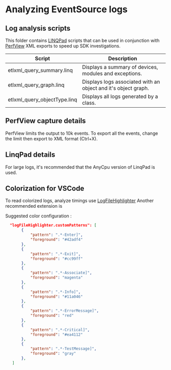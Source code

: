 # Analyzing EventSource logs

## Log analysis scripts
This folder contains [LINQPad](https://www.linqpad.net/) scripts that can be used in conjunction with [PerfView](https://github.com/Microsoft/perfview) XML exports to speed up SDK investigations.

| Script | Description |
| ------ | ----------- |
|etlxml_query_summary.linq | Displays a summary of devices, modules and exceptions. |
|etlxml_query_graph.linq | Displays logs associated with an object and it's object graph. |
|etlxml_query_objectType.linq | Displays all logs generated by a class. |

## PerfView capture details
PerfView limits the output to 10k events. To export all the events, change the limit then export to XML format (Ctrl+X).

## LinqPad details
For large logs, it's recommended that the AnyCpu version of LinqPad is used.

## Colorization for VSCode

To read colorized logs, analyze timings use [LogFileHighlighter](https://marketplace.visualstudio.com/items?itemName=emilast.LogFileHighlighter) 
Another recommended extension is 

 Suggested color configuration :

 ```json
   "logFileHighlighter.customPatterns": [
        {
            "pattern": ".*-Enter]",
            "foreground": "#42adf4"
        },
        {
            "pattern": ".*-Exit]",
            "foreground": "#cc99ff"
        },
        {
            "pattern": ".*-Associate]",
            "foreground": "magenta"
        },
        {
            "pattern": ".*-Info]",
            "foreground": "#11a046"
        },
        {
            "pattern": ".*-ErrorMessage]",
            "foreground": "red"
        },
        {
            "pattern": ".*-Critical]",
            "foreground": "#ea4112"
        },
        {
            "pattern": ".*-TestMessage]",
            "foreground": "gray"
        },
    ]
```